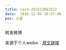 ```yaml
---
title: card-201612091012
date:  2016-12-09 10:57:48
pos: 火星
---
```

转发微博

来源于个人weibo：[原文链接](https://m.weibo.cn/status/ElhFhBUmK?mblogid=ElhFhBUmK)